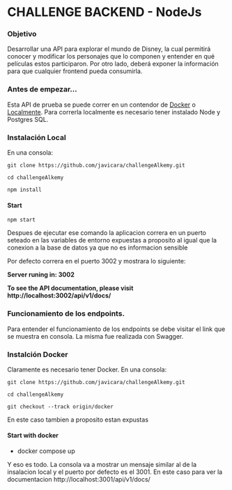 

# CHALLENGE BACKEND - NodeJs
 

### Objetivo
Desarrollar una API para explorar el mundo de Disney, la cual permitirá conocer y modificar los
personajes que lo componen y entender en qué películas estos participaron. Por otro lado, deberá
exponer la información para que cualquier frontend pueda consumirla.

### Antes de empezar...
Esta API de prueba se puede correr en un contendor de [Docker](#instalación-docker) o [Localmente](#instalación-local). Para correrla localmente es necesario tener instalado Node y Postgres SQL.

### Instalación Local 
En una consola:

````
git clone https://github.com/javicara/challengeAlkemy.git
````
````
cd challengeAlkemy
````
````
npm install
````


#### Start


````
npm start
````
Despues de ejecutar ese comando la aplicacion correra en un puerto seteado en las variables de entorno expuestas
a proposito al igual que la conexion a la base de datos ya que no es informacion sensible

Por defecto correra en el puerto 3002 y mostrara lo siguiente: 

**Server runing in: 3002**

**To see the API documentation, please visit http://localhost:3002/api/v1/docs/**

### Funcionamiento de los endpoints.
Para entender el funcionamiento de los endpoints se debe visitar el link que se muestra en consola. La misma fue realizada con Swagger.

### Instalción Docker
Claramente es necesario tener Docker.
En una consola:

````
git clone https://github.com/javicara/challengeAlkemy.git
````
````
cd challengeAlkemy
````
````
git checkout --track origin/docker
````

En este caso tambien a proposito estan expustas 

#### Start with docker
- docker compose up

Y eso es todo. La consola va a mostrar un mensaje similar al de la insalacion local y el puerto por defecto es el 3001. 
En este caso para ver la documentacion http://localhost:3001/api/v1/docs/


